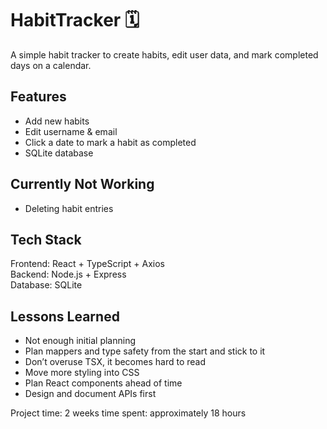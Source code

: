 # HabitTracker 🗓️

A simple habit tracker to create habits, edit user data, and mark completed days on a calendar.

## Features
- Add new habits
- Edit username & email
- Click a date to mark a habit as completed
- SQLite database

## Currently Not Working
- Deleting habit entries

## Tech Stack
Frontend: React + TypeScript + Axios  
Backend: Node.js + Express  
Database: SQLite

## Lessons Learned
- Not enough initial planning
- Plan mappers and type safety from the start and stick to it
- Don’t overuse TSX, it becomes hard to read
- Move more styling into CSS
- Plan React components ahead of time
- Design and document APIs first


Project time: 2 weeks
time spent: approximately 18 hours